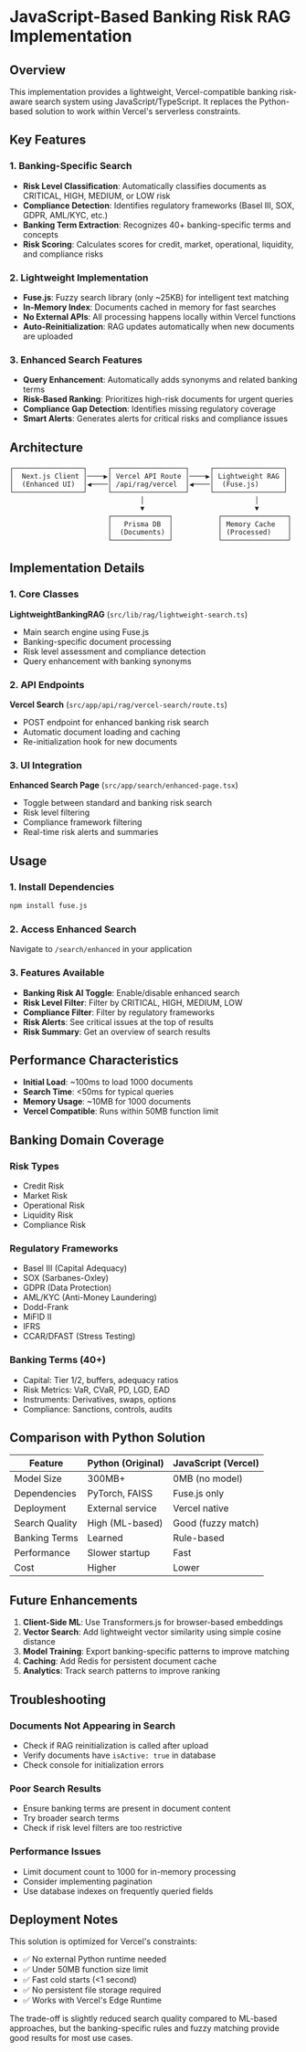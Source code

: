 # JavaScript-Based Banking Risk RAG Implementation

## Overview

This implementation provides a lightweight, Vercel-compatible banking risk-aware search system using JavaScript/TypeScript. It replaces the Python-based solution to work within Vercel's serverless constraints.

## Key Features

### 1. Banking-Specific Search
- **Risk Level Classification**: Automatically classifies documents as CRITICAL, HIGH, MEDIUM, or LOW risk
- **Compliance Detection**: Identifies regulatory frameworks (Basel III, SOX, GDPR, AML/KYC, etc.)
- **Banking Term Extraction**: Recognizes 40+ banking-specific terms and concepts
- **Risk Scoring**: Calculates scores for credit, market, operational, liquidity, and compliance risks

### 2. Lightweight Implementation
- **Fuse.js**: Fuzzy search library (only ~25KB) for intelligent text matching
- **In-Memory Index**: Documents cached in memory for fast searches
- **No External APIs**: All processing happens locally within Vercel functions
- **Auto-Reinitialization**: RAG updates automatically when new documents are uploaded

### 3. Enhanced Search Features
- **Query Enhancement**: Automatically adds synonyms and related banking terms
- **Risk-Based Ranking**: Prioritizes high-risk documents for urgent queries
- **Compliance Gap Detection**: Identifies missing regulatory coverage
- **Smart Alerts**: Generates alerts for critical risks and compliance issues

## Architecture

```
┌─────────────────┐     ┌──────────────────┐     ┌─────────────────┐
│  Next.js Client │────▶│ Vercel API Route │────▶│ Lightweight RAG │
│  (Enhanced UI)  │◀────│ /api/rag/vercel  │◀────│  (Fuse.js)      │
└─────────────────┘     └──────────────────┘     └─────────────────┘
                                │                           │
                                ▼                           ▼
                        ┌──────────────┐           ┌────────────────┐
                        │   Prisma DB  │           │ Memory Cache   │
                        │  (Documents) │           │ (Processed)    │
                        └──────────────┘           └────────────────┘
```

## Implementation Details

### 1. Core Classes

**LightweightBankingRAG** (`src/lib/rag/lightweight-search.ts`)
- Main search engine using Fuse.js
- Banking-specific document processing
- Risk level assessment and compliance detection
- Query enhancement with banking synonyms

### 2. API Endpoints

**Vercel Search** (`src/app/api/rag/vercel-search/route.ts`)
- POST endpoint for enhanced banking risk search
- Automatic document loading and caching
- Re-initialization hook for new documents

### 3. UI Integration

**Enhanced Search Page** (`src/app/search/enhanced-page.tsx`)
- Toggle between standard and banking risk search
- Risk level filtering
- Compliance framework filtering
- Real-time risk alerts and summaries

## Usage

### 1. Install Dependencies
```bash
npm install fuse.js
```

### 2. Access Enhanced Search
Navigate to `/search/enhanced` in your application

### 3. Features Available
- **Banking Risk AI Toggle**: Enable/disable enhanced search
- **Risk Level Filter**: Filter by CRITICAL, HIGH, MEDIUM, LOW
- **Compliance Filter**: Filter by regulatory frameworks
- **Risk Alerts**: See critical issues at the top of results
- **Risk Summary**: Get an overview of search results

## Performance Characteristics

- **Initial Load**: ~100ms to load 1000 documents
- **Search Time**: <50ms for typical queries
- **Memory Usage**: ~10MB for 1000 documents
- **Vercel Compatible**: Runs within 50MB function limit

## Banking Domain Coverage

### Risk Types
- Credit Risk
- Market Risk
- Operational Risk
- Liquidity Risk
- Compliance Risk

### Regulatory Frameworks
- Basel III (Capital Adequacy)
- SOX (Sarbanes-Oxley)
- GDPR (Data Protection)
- AML/KYC (Anti-Money Laundering)
- Dodd-Frank
- MiFID II
- IFRS
- CCAR/DFAST (Stress Testing)

### Banking Terms (40+)
- Capital: Tier 1/2, buffers, adequacy ratios
- Risk Metrics: VaR, CVaR, PD, LGD, EAD
- Instruments: Derivatives, swaps, options
- Compliance: Sanctions, controls, audits

## Comparison with Python Solution

| Feature | Python (Original) | JavaScript (Vercel) |
|---------|------------------|---------------------|
| Model Size | 300MB+ | 0MB (no model) |
| Dependencies | PyTorch, FAISS | Fuse.js only |
| Deployment | External service | Vercel native |
| Search Quality | High (ML-based) | Good (fuzzy match) |
| Banking Terms | Learned | Rule-based |
| Performance | Slower startup | Fast |
| Cost | Higher | Lower |

## Future Enhancements

1. **Client-Side ML**: Use Transformers.js for browser-based embeddings
2. **Vector Search**: Add lightweight vector similarity using simple cosine distance
3. **Model Training**: Export banking-specific patterns to improve matching
4. **Caching**: Add Redis for persistent document cache
5. **Analytics**: Track search patterns to improve ranking

## Troubleshooting

### Documents Not Appearing in Search
- Check if RAG reinitialization is called after upload
- Verify documents have `isActive: true` in database
- Check console for initialization errors

### Poor Search Results
- Ensure banking terms are present in document content
- Try broader search terms
- Check if risk level filters are too restrictive

### Performance Issues
- Limit document count to 1000 for in-memory processing
- Consider implementing pagination
- Use database indexes on frequently queried fields

## Deployment Notes

This solution is optimized for Vercel's constraints:
- ✅ No external Python runtime needed
- ✅ Under 50MB function size limit
- ✅ Fast cold starts (<1 second)
- ✅ No persistent file storage required
- ✅ Works with Vercel's Edge Runtime

The trade-off is slightly reduced search quality compared to ML-based approaches, but the banking-specific rules and fuzzy matching provide good results for most use cases.